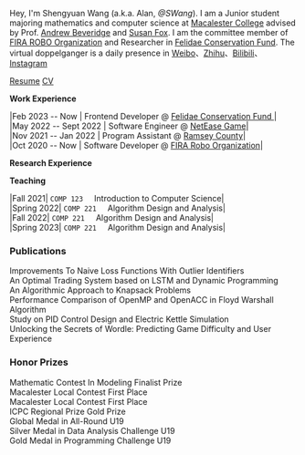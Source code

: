 Hey, I'm Shengyuan Wang (a.k.a. Alan, _@SWang_). I am a Junior student majoring mathematics and computer science at [Macalester College](https://www.macalester.edu/) advised by Prof. [Andrew Beveridge](https://mathbeveridge.github.io/) and [Susan Fox](https://www.macalester.edu/~fox/). I am the committee member of [FIRA ROBO Organization](https://firaworldcup.org/) and Researcher in [Felidae Conservation Fund](https://felidaefund.org/). The virtual doppelganger is a daily presence in [Weibo](https://weibo.com/Shengyuan_W)、[Zhihu](https://www.zhihu.com/people/wang-sy-96)、[Bilibili](https://space.bilibili.com/458176225)、[Instagram](https://www.instagram.com/alan_wang0518/)

[Resume](/files/resume.pdf) [CV](/files/resume.pdf)

**Work Experience**  

|Feb 2023 -- Now | Frontend Developer @ [ Felidae Conservation Fund ](https://felidaefund.org/)|  
|May 2022 -- Sept 2022 | Software Engineer @ [NetEase Game](https://www.neteasegames.com/)|  
|Nov 2021 -- Jan 2022 | Program Assistant @ [Ramsey County](https://www.ramseycounty.us/)|  
|Oct 2020 -- Now | Software Developer @ [FIRA Robo Organization](https://firaworldcup.org/)|  

**Research Experience**  

**Teaching**

|Fall 2021| `COMP 123` &nbsp; &nbsp; Introduction to Computer Science|  
|Spring 2022| `COMP 221` &nbsp; &nbsp; Algorithm Design and Analysis|  
|Fall 2022| `COMP 221`  &nbsp; &nbsp; Algorithm Design and Analysis|  
|Spring 2023| `COMP 221` &nbsp; &nbsp; Algorithm Design and Analysis|  

### Publications

Improvements To Naive Loss Functions With Outlier Identifiers  
An Optimal Trading System based on LSTM and Dynamic Programming  
An Algorithmic Approach to Knapsack Problems  
Performance Comparison of OpenMP and OpenACC in Floyd Warshall Algorithm  
Study on PID Control Design and Electric Kettle Simulation  
Unlocking the Secrets of Wordle: Predicting Game Difficulty and User Experience

### Honor Prizes

Mathematic Contest In Modeling Finalist Prize  
Macalester Local Contest First Place  
Macalester Local Contest First Place  
ICPC Regional Prize Gold Prize  
Global Medal in All-Round U19  
Silver Medal in Data Analysis Challenge U19  
Gold Medal in Programming Challenge U19
